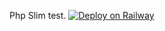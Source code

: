 Php Slim test.
[![Deploy on Railway](https://railway.app/button.svg)](https://railway.app/template/tDBnmt?referralCode=44bTjx)